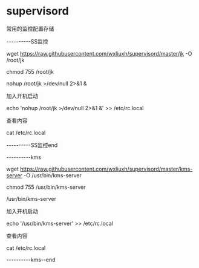 # supervisord
常用的监控配置存储

----------SS监控

wget https://raw.githubusercontent.com/wxliuxh/supervisord/master/jk -O /root/jk

chmod 755 /root/jk

nohup /root/jk >/dev/null 2>&1 &

加入开机启动

echo 'nohup /root/jk >/dev/null 2>&1 &' >> /etc/rc.local

查看内容

cat /etc/rc.local

----------SS监控end

----------kms

wget https://raw.githubusercontent.com/wxliuxh/supervisord/master/kms-server -O /usr/bin/kms-server

chmod 755 /usr/bin/kms-server

/usr/bin/kms-server

加入开机启动

echo '/usr/bin/kms-server' >> /etc/rc.local

查看内容

cat /etc/rc.local

----------kms--end
